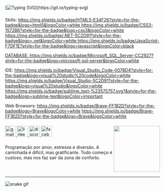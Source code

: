[![Typing SVG](https://readme-typing-svg.demolab.com?font=Fira+Code&size=19&pause=1000&color=EAA4B6&center=true&vCenter=true&width=435&lines=%F0%9F%91%8B+Ol%C3%A1%2C+meu+nome+%C3%A9+Ruth.;+Sejam+bem+vindos(as)+ao+meu+perfil.)](https://git.io/typing-svg)

###

<div>
Skills:
<a href="https://img.shields.io/badge/C%23-239120?style=for-the-badge&logo=c-sharp&logoColor=white"/a>
https://img.shields.io/badge/HTML5-E34F26?style=for-the-badge&logo=html5&logoColor=white
https://img.shields.io/badge/CSS3-1572B6?style=for-the-badge&logo=css3&logoColor=white
https://img.shields.io/badge/.NET-5C2D91?style=for-the-badge&logo=.net&logoColor=white
https://img.shields.io/badge/JavaScript-F7DF1E?style=for-the-badge&logo=javascript&logoColor=black

DATABASE:
https://img.shields.io/badge/Microsoft_SQL_Server-CC2927?style=for-the-badge&logo=microsoft-sql-server&logoColor=white

IDE:
https://img.shields.io/badge/Visual_Studio_Code-0078D4?style=for-the-badge&logo=visual%20studio%20code&logoColor=white
https://img.shields.io/badge/Visual_Studio-5C2D91?style=for-the-badge&logo=visual%20studio&logoColor=white
https://img.shields.io/badge/sublime_text-%23575757.svg?&style=for-the-badge&logo=sublime-text&logoColor=important

Web Browsers:
https://img.shields.io/badge/Brave-FF1B2D?style=for-the-badge&logo=Brave&logoColor=white
https://img.shields.io/badge/Brave-FF1B2D?style=for-the-badge&logo=Brave&logoColor=white
</div>

###

<img align="right" height="150" src="https://user-images.githubusercontent.com/90563215/210402591-bb7706ca-b1ae-4fcf-bb7a-2d06ee0dccbb.gif"  />

###

<div align="left">
  <a href="https://mail.google.com/mail/u/2/#inbox" target="_blank">
    <img src="https://img.shields.io/static/v1?message=Gmail&logo=gmail&label=&color=ffd9e3&logoColor=black&labelColor=ffb3bf&style=for-the-badge" height="35" alt="gmail logo"  />
  </a>
  <a href="https://www.linkedin.com/in/ruth-ellen-jesus/" target="_blank">
    <img src="https://img.shields.io/static/v1?message=LinkedIn&logo=linkedin&label=&color=ffd9e3&logoColor=black&labelColor=ffb3bf&style=for-the-badge" height="35" alt="linkedin logo"  />
  </a>
  <a href="https://discord.com/channels/@SrtaKennedyFlowers" target="_blank">
    <img src="https://img.shields.io/static/v1?message=Discord&logo=discord&label=&color=ffd9e3&logoColor=black&labelColor=ffb3bf&style=for-the-badge" height="35" alt="discord logo"  />
  </a>
  <a href="https://www.facebook.com/ellen.pereira.31924792" target="_blank">
    <img src="https://img.shields.io/static/v1?message=Facebook&logo=facebook&label=&color=ffd9e3&logoColor=black&labelColor=ffb3bf&style=for-the-badge" height="35" alt="facebook logo"  />
  </a>
</div>

###

<p align="left">Programação por amor, estresse e diversão. A caminhada é difícil, mas gratificante. Todo começo é custoso, mas nos faz sair da zona de conforto.</p>

###

###
<br>
<hr>

![snake gif](https://github.com/SrtaKennedy/SrtaKennedy/blob/output/github-contribution-grid-snake.svg)


